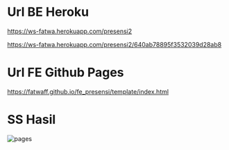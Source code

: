 # Url BE Heroku

https://ws-fatwa.herokuapp.com/presensi2

https://ws-fatwa.herokuapp.com/presensi2/640ab78895f3532039d28ab8

# Url FE Github Pages

https://fatwaff.github.io/fe_presensi/template/index.html

# SS Hasil

![pages](https://github.com/Fatwaff/Tugas_Pemrograman3_Fatwa-Fatahillah-Fatah_1214038/blob/main/Week6/Site/1214038/skrinsut_fe_presensi.png)

